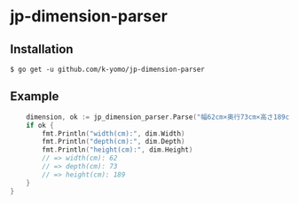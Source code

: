 # jp-dimension-parser


## Installation
```shell
$ go get -u github.com/k-yomo/jp-dimension-parser
```

## Example
```go
    dimension, ok := jp_dimension_parser.Parse("幅62cm×奥行73cm×高さ189cm")
    if ok {
        fmt.Println("width(cm):", dim.Width)
        fmt.Println("depth(cm):", dim.Depth)
        fmt.Println("height(cm):", dim.Height)
        // => width(cm): 62 
        // => depth(cm): 73 
        // => height(cm): 189
    }
}
```
